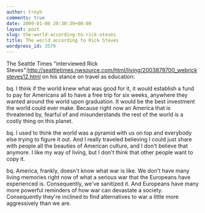 ```yaml
---
author: troyh
comments: true
date: 2009-01-06 20:30:39+00:00
layout: post
slug: the-world-according-to-rick-steves
title: The world according to Rick Steves
wordpress_id: 3579
---
```


The Seattle Times "interviewed Rick Steves":http://seattletimes.nwsource.com/html/living/2003879700_webricksteves12.html on his stance on travel as education:

bq. I think if the world knew what was good for it, it would establish a fund to pay for Americans all to have a free trip for six weeks, anywhere they wanted around the world upon graduation. It would be the best investment the world could ever make. Because right now an America that is threatened by, fearful of and misunderstands the rest of the world is a costly thing on this planet.

bq. I used to think the world was a pyramid with us on top and everybody else trying to figure it out. And I really traveled believing I could just share with people all the beauties of American culture, and I don't believe that anymore. I like my way of living, but I don't think that other people want to copy it.

bq. America, frankly, doesn't know what war is like. We don't have many living memories right now of what a serious war that the Europeans have experienced is. Consequently, we've sanitized it. And Europeans have many more powerful reminders of how war can devastate a society. Consequently they're inclined to find alternatives to war a little more aggressively than we are.
